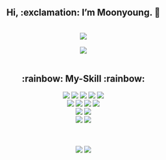 <div align=center><h2> Hi, :exclamation: I’m Moonyoung.  👋</h2></div><br>
<div align=center><a href="https://hits.seeyoufarm.com"><img src="https://hits.seeyoufarm.com/api/count/incr/badge.svg?url=https%3A%2F%2Fgithub.com%2Fansdud8239&count_bg=%23FFA7CE&title_bg=%23F17CB2&icon=&icon_color=%23E7E7E7&title=Hits&edge_flat=false"/></a></div><br>
<div align=center><img src="https://user-images.githubusercontent.com/60773767/218306580-cadd9caa-d9bd-4c92-9f5b-0cfb871e18c3.gif"/></div>
<br>
<div align=center>
<h2>:rainbow: My-Skill :rainbow:</h2>
<img src="https://img.shields.io/badge/Spring-6DB33F?style=flat-square&logo=Spring&logoColor=white"/> <img src="https://img.shields.io/badge/JavaScript-F7DF1E?style=flat-square&logo=JavaScript&logoColor=black"/> <img src="https://img.shields.io/badge/jQuery-0769AD?style=flat-square&logo=jQuery&logoColor=white"/> <img src="https://img.shields.io/badge/CSS3-1572B6?style=flat-square&logo=CSS3&logoColor=white"/> <img src="https://img.shields.io/badge/HTML-E34F26?style=flat-square&logo=HTML5&logoColor=white"/><br>
<img src="https://img.shields.io/badge/Oracle-F80000?style=flat-square&logo=Oracle&logoColor=white"/> <img src="https://img.shields.io/badge/MySQL-4479A1?style=flat-square&logo=MySQL&logoColor=white"/> <img src="https://img.shields.io/badge/PostgreSQL-4169E1?style=flat-square&logo=PostgreSQL&logoColor=white"/> <img src="https://img.shields.io/badge/Microsoft SQL Server-CC2927?style=flat-square&logo=Microsoft SQL Server&logoColor=white"/> <br>
<img src="https://img.shields.io/badge/Linux-FCC624?style=flat-square&logo=Linux&logoColor=black"/> <img src="https://img.shields.io/badge/Docker-2496ED?style=flat-square&logo=Docker&logoColor=black"/>
<br>
<img src="https://img.shields.io/badge/GitHub-181717?style=flat-square&logo=GitHub&logoColor=white"/> <img src="https://img.shields.io/badge/Jenkins-D24939?style=flat-square&logo=Jenkins&logoColor=black"/>
 <br><br><br><br>
<img src="https://github-readme-stats.vercel.app/api?username=ansdud8239&show_icons=true&theme=dracula">  
 <img src="https://github-readme-stats.vercel.app/api/top-langs/?username=ansdud8239&layout=compact">
</div>

